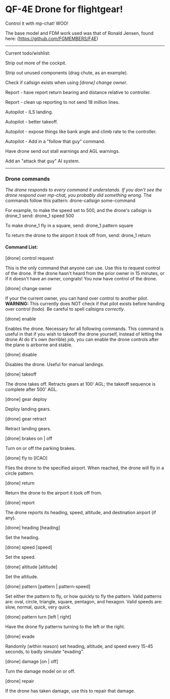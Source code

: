 # QF-4E Drone for flightgear!
Control it with mp-chat! WOO!

The base model and FDM work used was that of Ronald Jensen, found here: (https://github.com/FGMEMBERS/F4E)

-------------

Current todo/wishlist:

Strip out more of the cockpit.

Strip out unused components (drag chute, as an example).

Check if callsign exists when using *[drone] change owner*.

Report - have report return bearing and distance relative to controller.

Report - clean up reporting to not send 18 million lines.

Autopilot - ILS landing.

Autopilot - better takeoff.

Autopilot - expose things like bank angle and climb rate to the controller.

Autopilot - Add in a "follow that guy" command.

Have drone send out stall warnings and AGL warnings.

Add an "attack that guy" AI system.

--------------

### Drone commands

*The drone responds to every command it understands. If you don't see the drone respond over mp-chat, you probably did something wrong.*
The commands follow this pattern: drone-callsign some-command

For example, to make the speed set to 500, and the drone's callsign is drone_1 send: drone_1 speed 500

To make drone_1 fly in a square, send: drone_1 pattern square

To return the drone to the airport it took off from, send: drone_1 return

#### Command List:

[drone] control request

This is the only command that anyone can use. Use this to request control of the drone. If the drone hasn't heard from the prior owner in 15 minutes, or if it doesn't have an owner, congrats! You now have control of the drone.


[drone] change owner

If your the current owner, you can hand over control to another pilot. **WARNING:** This currently does NOT check if that pilot exists before handing over control (todo). Be careful to spell callsigns *correctly*.


[drone] enable

Enables the drone. Necessary for all following commands. This command is useful in that if you wish to takeoff the drone yourself, instead of letting the drone AI do it's own (terrible) job, you can enable the drone controls after the plane is airborne and stable.


[drone] disable

Disables the drone. Useful for manual landings.


[drone] takeoff

The drone takes off. Retracts gears at 100' AGL; the takeoff sequence is complete after 500' AGL.


[drone] gear deploy

Deploy landing gears.


[drone] gear retract

Retract landing gears.


[drone] brakes on | off

Turn on or off the parking brakes.


[drone] fly to [ICAO]

Flies the drone to the specified airport. When reached, the drone will fly in a circle pattern.


[drone] return

Return the drone to the airport it took off from.


[drone] report

The drone reports its heading, speed, altitude, and destination airport (if any).


[drone] heading [heading]

Set the heading.


[drone] speed [speed]

Set the speed.


[drone] altitude [altitude]

Set the altitude.


[drone] pattern [pattern | pattern-speed]

Set either the pattern to fly, or how quickly to fly the pattern. Valid patterns are: oval, circle, triangle, square, pentagon, and hexagon. Valid speeds are: slow, normal, quick, very quick.


[drone] pattern turn [left | right]

Have the drone fly patterns turning to the left or the right.


[drone] evade

Randomly (within reason) set heading, altitude, and speed every 15-45 seconds, to badly simulate "evading".


[drone] damage [on | off]

Turn the damage model on or off.


[drone] repair

If the drone has taken damage, use this to repair that damage.

